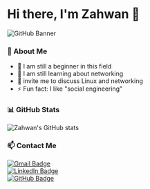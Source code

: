 # Hi there, I'm Zahwan 👋  

![GitHub Banner](https://source.unsplash.com/1600x400/?technology,code)

### 🚀 About Me  
- 🔭 I am still a beginner in this field  
- 🌱 I am still learning about networking   
- 💬 invite me to discuss Linux and networking
- ⚡ Fun fact: I like "social engineering"

### 📊 GitHub Stats  
![Zahwan's GitHub stats](https://github-readme-stats.vercel.app/api?username=Empy-ai09&show_icons=true&theme=tokyonight)  

### 📫 Contact Me  
[![Gmail Badge](https://img.shields.io/badge/-Email-red?style=flat-square&logo=Gmail&logoColor=white)](mailto:your-email@gmail.com)  
[![LinkedIn Badge](https://img.shields.io/badge/-LinkedIn-blue?style=flat-square&logo=LinkedIn&logoColor=white)](https://linkedin.com/in/your-profile)  
[![GitHub Badge](https://img.shields.io/badge/-GitHub-black?style=flat-square&logo=GitHub&logoColor=white)](https://github.com/Empy-ai09)
<!---
Empy-ai09/Empy-ai09 is a ✨ special ✨ repository because its `README.md` (this file) appears on your GitHub profile.
You can click the Preview link to take a look at your changes.
--->
